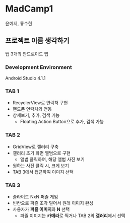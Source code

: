 # MadCamp1
윤예지, 류수현

## 프로젝트 이름 생각하기
탭 3개의 안드로이드 앱

### Development Environment
Android Studio 4.1.1

### TAB 1
- RecyclerView로 연락처 구현 
- 핸드폰 연락처와 연동
- 상세보기, 추가, 검색 기능
  - Floating Action Button으로 추가, 검색 가능

### TAB 2
- GridView로 갤러리 구축
- 갤러리 초기 화면 앨범으로 구현
  - 앨범 클릭하여, 해당 앨범 사진 보기
- 원하는 사진 클릭 시, 크게 보기 
- TAB 3에서 접근하여 이미지 선택

### TAB 3
- 슬라이드 NxN 퍼즐 게임
- 빈칸으로 퍼즐 조각 밀어서 원래 이미지 완성
- 사용자가 **퍼즐 이미지**와 **N** 선택
  - 퍼즐 이미지는 **카메라**로 찍거나 TAB 2의 **갤러리**에서 선택

